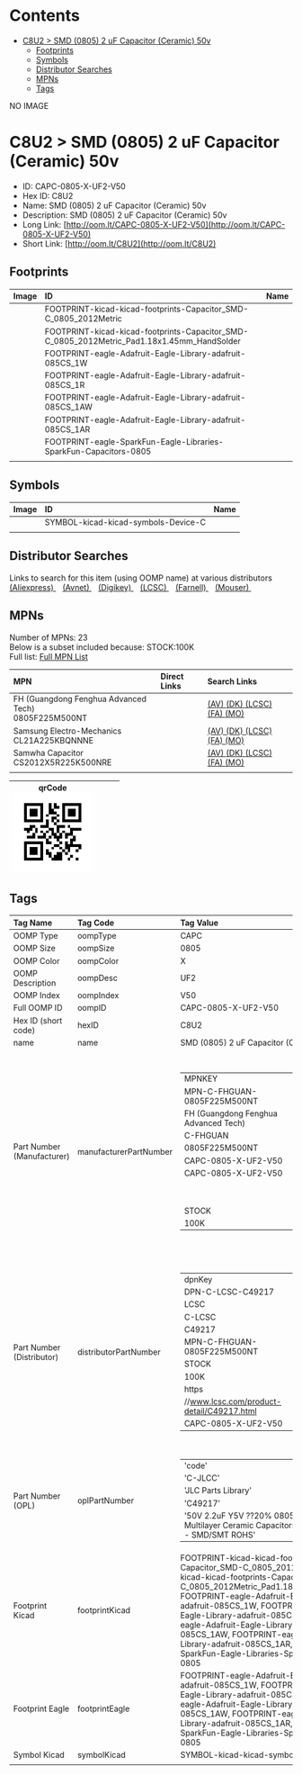 



Contents
========

* [C8U2 > SMD (0805) 2 uF Capacitor (Ceramic) 50v](#c8u2--smd-0805-2-uf-capacitor-ceramic-50v)
	* [Footprints](#footprints)
	* [Symbols](#symbols)
	* [Distributor Searches](#distributor-searches)
	* [MPNs](#mpns)
	* [Tags](#tags)
  
NO IMAGE  
# C8U2 > SMD (0805) 2 uF Capacitor (Ceramic) 50v

- ID: CAPC-0805-X-UF2-V50
- Hex ID: C8U2
- Name: SMD (0805) 2 uF Capacitor (Ceramic) 50v
- Description: SMD (0805) 2 uF Capacitor (Ceramic) 50v
- Long Link: [http://oom.lt/CAPC-0805-X-UF2-V50](http://oom.lt/CAPC-0805-X-UF2-V50)
- Short Link: [http://oom.lt/C8U2](http://oom.lt/C8U2)

## Footprints
  

|Image|ID|Name|
| :--- | :--- | :--- |
||FOOTPRINT-kicad-kicad-footprints-Capacitor_SMD-C_0805_2012Metric||
||FOOTPRINT-kicad-kicad-footprints-Capacitor_SMD-C_0805_2012Metric_Pad1.18x1.45mm_HandSolder||
||FOOTPRINT-eagle-Adafruit-Eagle-Library-adafruit-085CS_1W||
||FOOTPRINT-eagle-Adafruit-Eagle-Library-adafruit-085CS_1R||
||FOOTPRINT-eagle-Adafruit-Eagle-Library-adafruit-085CS_1AW||
||FOOTPRINT-eagle-Adafruit-Eagle-Library-adafruit-085CS_1AR||
||FOOTPRINT-eagle-SparkFun-Eagle-Libraries-SparkFun-Capacitors-0805||
||||

## Symbols
  

|Image|ID|Name|
| :--- | :--- | :--- |
|![]()|SYMBOL-kicad-kicad-symbols-Device-C||
||||

## Distributor Searches
  
Links to search for this item (using OOMP name) at various distributors  
[(Aliexpress) ](https://www.aliexpress.com/wholesale?SearchText=1117SMD+0805+2+uF+Capacitor+Ceramic+50v)&nbsp;&nbsp;&nbsp;[(Avnet) ](https://www.avnet.com/shop/us/search/SMD+0805+2+uF+Capacitor+Ceramic+50v)&nbsp;&nbsp;&nbsp;[(Digikey) ](https://www.digikey.co.uk/en/products/result?s=SMD+0805+2+uF+Capacitor+Ceramic+50v)&nbsp;&nbsp;&nbsp;[(LCSC) ](https://www.lcsc.com/search?q=SMD+0805+2+uF+Capacitor+Ceramic+50v)&nbsp;&nbsp;&nbsp;[(Farnell) ](https://uk.farnell.com/search?st=SMD+0805+2+uF+Capacitor+Ceramic+50v)&nbsp;&nbsp;&nbsp;[(Mouser) ](https://www.mouser.com/c/?q=SMD+0805+2+uF+Capacitor+Ceramic+50v)&nbsp;&nbsp;&nbsp;
## MPNs
  
Number of MPNs: 23<br>Below is a subset included because: STOCK:100K <br>Full list: [Full MPN List](MPNLIST.md)  

|MPN|Direct Links|Search Links|
| :--- | :--- | :--- |
|FH (Guangdong Fenghua Advanced Tech)<br>0805F225M500NT||[(AV) ](https://www.avnet.com/shop/us/search/0805F225M500NT)[(DK) ](https://www.digikey.co.uk/products/en?keywords=0805F225M500NT)[(LCSC) ](https://www.lcsc.com/search?q=0805F225M500NT)[(FA) ](https://uk.farnell.com/search?st=0805F225M500NT)[(MO) ](https://www.mouser.com/c/?q=0805F225M500NT)|
|Samsung Electro-Mechanics<br>CL21A225KBQNNNE||[(AV) ](https://www.avnet.com/shop/us/search/CL21A225KBQNNNE)[(DK) ](https://www.digikey.co.uk/products/en?keywords=CL21A225KBQNNNE)[(LCSC) ](https://www.lcsc.com/search?q=CL21A225KBQNNNE)[(FA) ](https://uk.farnell.com/search?st=CL21A225KBQNNNE)[(MO) ](https://www.mouser.com/c/?q=CL21A225KBQNNNE)|
|Samwha Capacitor<br>CS2012X5R225K500NRE||[(AV) ](https://www.avnet.com/shop/us/search/CS2012X5R225K500NRE)[(DK) ](https://www.digikey.co.uk/products/en?keywords=CS2012X5R225K500NRE)[(LCSC) ](https://www.lcsc.com/search?q=CS2012X5R225K500NRE)[(FA) ](https://uk.farnell.com/search?st=CS2012X5R225K500NRE)[(MO) ](https://www.mouser.com/c/?q=CS2012X5R225K500NRE)|
||||
  

|qrCode<br>[![](https://raw.githubusercontent.com/oomlout/oomlout_OOMP_parts_V2/main/CAPC/0805/X/UF2/V50/qrCode_140.png)](https://github.com/oomlout/oomlout_OOMP_parts_V2/tree/main/CAPC/0805/X/UF2/V50/qrCode.png)||||
| :---: | :---: | :---: | :---: |

## Tags
  

|Tag Name|Tag Code|Tag Value|
| :--- | :--- | :--- |
|OOMP Type|oompType|CAPC|
|OOMP Size|oompSize|0805|
|OOMP Color|oompColor|X|
|OOMP Description|oompDesc|UF2|
|OOMP Index|oompIndex|V50|
|Full OOMP ID|oompID|CAPC-0805-X-UF2-V50|
|Hex ID (short code)|hexID|C8U2|
|name|name|SMD (0805) 2 uF Capacitor (Ceramic) 50v|
|Part Number (Manufacturer)|manufacturerPartNumber|<table><tr><td>MPNKEY</td></tr><tr><td> MPN-C-FHGUAN-0805F225M500NT</td><td> MANUFACTURER</td></tr><tr><td> FH (Guangdong Fenghua Advanced Tech)</td><td> MANUCODE</td></tr><tr><td> C-FHGUAN</td><td> MPN</td></tr><tr><td> 0805F225M500NT</td><td> OOMPIDPARTIAL</td></tr><tr><td> CAPC-0805-X-UF2-V50</td><td> OOMPID</td></tr><tr><td> CAPC-0805-X-UF2-V50</td><td> LINK</td></tr><tr><td> </td><td> DESCRIPTION</td></tr><tr><td> </td><td> TAGS</td></tr><tr><td> STOCK</td></tr><tr><td>100K</td></tr></table></td><td> <table><tr><td>MPNKEY</td></tr><tr><td> MPN-C-MURATA-GRM21BR61H225KA73L</td><td> MANUFACTURER</td></tr><tr><td> Murata Electronics</td><td> MANUCODE</td></tr><tr><td> C-MURATA</td><td> MPN</td></tr><tr><td> GRM21BR61H225KA73L</td><td> OOMPIDPARTIAL</td></tr><tr><td> CAPC-0805-X-UF2-V50</td><td> OOMPID</td></tr><tr><td> CAPC-0805-X-UF2-V50</td><td> LINK</td></tr><tr><td> </td><td> DESCRIPTION</td></tr><tr><td> </td><td> TAGS</td></tr><tr><td> </td></tr></table></td><td> <table><tr><td>MPNKEY</td></tr><tr><td> MPN-C-FHGUAN-0805X225K500NT</td><td> MANUFACTURER</td></tr><tr><td> FH (Guangdong Fenghua Advanced Tech)</td><td> MANUCODE</td></tr><tr><td> C-FHGUAN</td><td> MPN</td></tr><tr><td> 0805X225K500NT</td><td> OOMPIDPARTIAL</td></tr><tr><td> CAPC-0805-X-UF2-V50</td><td> OOMPID</td></tr><tr><td> CAPC-0805-X-UF2-V50</td><td> LINK</td></tr><tr><td> </td><td> DESCRIPTION</td></tr><tr><td> </td><td> TAGS</td></tr><tr><td> STOCK</td></tr><tr><td>1K</td></tr></table></td><td> <table><tr><td>MPNKEY</td></tr><tr><td> MPN-C-YAGEO-CC0805KKX7R9BB225</td><td> MANUFACTURER</td></tr><tr><td> YAGEO</td><td> MANUCODE</td></tr><tr><td> C-YAGEO</td><td> MPN</td></tr><tr><td> CC0805KKX7R9BB225</td><td> OOMPIDPARTIAL</td></tr><tr><td> CAPC-0805-X-UF2-V50</td><td> OOMPID</td></tr><tr><td> CAPC-0805-X-UF2-V50</td><td> LINK</td></tr><tr><td> </td><td> DESCRIPTION</td></tr><tr><td> </td><td> TAGS</td></tr><tr><td> STOCK</td></tr><tr><td>10K</td></tr></table></td><td> <table><tr><td>MPNKEY</td></tr><tr><td> MPN-C-MURATA-GRT21BR61H225KE13L</td><td> MANUFACTURER</td></tr><tr><td> Murata Electronics</td><td> MANUCODE</td></tr><tr><td> C-MURATA</td><td> MPN</td></tr><tr><td> GRT21BR61H225KE13L</td><td> OOMPIDPARTIAL</td></tr><tr><td> CAPC-0805-X-UF2-V50</td><td> OOMPID</td></tr><tr><td> CAPC-0805-X-UF2-V50</td><td> LINK</td></tr><tr><td> </td><td> DESCRIPTION</td></tr><tr><td> </td><td> TAGS</td></tr><tr><td> </td></tr></table></td><td> <table><tr><td>MPNKEY</td></tr><tr><td> MPN-C-SAMSUN-CL21A225KB9LNNC</td><td> MANUFACTURER</td></tr><tr><td> Samsung Electro-Mechanics</td><td> MANUCODE</td></tr><tr><td> C-SAMSUN</td><td> MPN</td></tr><tr><td> CL21A225KB9LNNC</td><td> OOMPIDPARTIAL</td></tr><tr><td> CAPC-0805-X-UF2-V50</td><td> OOMPID</td></tr><tr><td> CAPC-0805-X-UF2-V50</td><td> LINK</td></tr><tr><td> </td><td> DESCRIPTION</td></tr><tr><td> </td><td> TAGS</td></tr><tr><td> STOCK</td></tr><tr><td>1K</td></tr></table></td><td> <table><tr><td>MPNKEY</td></tr><tr><td> MPN-C-MURATA-GRM219R61H225KE15D</td><td> MANUFACTURER</td></tr><tr><td> Murata Electronics</td><td> MANUCODE</td></tr><tr><td> C-MURATA</td><td> MPN</td></tr><tr><td> GRM219R61H225KE15D</td><td> OOMPIDPARTIAL</td></tr><tr><td> CAPC-0805-X-UF2-V50</td><td> OOMPID</td></tr><tr><td> CAPC-0805-X-UF2-V50</td><td> LINK</td></tr><tr><td> </td><td> DESCRIPTION</td></tr><tr><td> </td><td> TAGS</td></tr><tr><td> STOCK</td></tr><tr><td>1K</td></tr></table></td><td> <table><tr><td>MPNKEY</td></tr><tr><td> MPN-C-SAMSUN-CL21A225KBFNNNE</td><td> MANUFACTURER</td></tr><tr><td> Samsung Electro-Mechanics</td><td> MANUCODE</td></tr><tr><td> C-SAMSUN</td><td> MPN</td></tr><tr><td> CL21A225KBFNNNE</td><td> OOMPIDPARTIAL</td></tr><tr><td> CAPC-0805-X-UF2-V50</td><td> OOMPID</td></tr><tr><td> CAPC-0805-X-UF2-V50</td><td> LINK</td></tr><tr><td> </td><td> DESCRIPTION</td></tr><tr><td> </td><td> TAGS</td></tr><tr><td> STOCK</td></tr><tr><td>1K</td></tr></table></td><td> <table><tr><td>MPNKEY</td></tr><tr><td> MPN-C-YAGEO-CC0805KKX5R9BB225</td><td> MANUFACTURER</td></tr><tr><td> YAGEO</td><td> MANUCODE</td></tr><tr><td> C-YAGEO</td><td> MPN</td></tr><tr><td> CC0805KKX5R9BB225</td><td> OOMPIDPARTIAL</td></tr><tr><td> CAPC-0805-X-UF2-V50</td><td> OOMPID</td></tr><tr><td> CAPC-0805-X-UF2-V50</td><td> LINK</td></tr><tr><td> </td><td> DESCRIPTION</td></tr><tr><td> </td><td> TAGS</td></tr><tr><td> STOCK</td></tr><tr><td>1K</td></tr></table></td><td> <table><tr><td>MPNKEY</td></tr><tr><td> MPN-C-TAIYOY-UMK212ABJ225KG-T</td><td> MANUFACTURER</td></tr><tr><td> Taiyo Yuden</td><td> MANUCODE</td></tr><tr><td> C-TAIYOY</td><td> MPN</td></tr><tr><td> UMK212ABJ225KG-T</td><td> OOMPIDPARTIAL</td></tr><tr><td> CAPC-0805-X-UF2-V50</td><td> OOMPID</td></tr><tr><td> CAPC-0805-X-UF2-V50</td><td> LINK</td></tr><tr><td> </td><td> DESCRIPTION</td></tr><tr><td> </td><td> TAGS</td></tr><tr><td> STOCK</td></tr><tr><td>1K</td></tr></table></td><td> <table><tr><td>MPNKEY</td></tr><tr><td> MPN-C-TDK-CGA4J3X7R1H225KT000N</td><td> MANUFACTURER</td></tr><tr><td> TDK</td><td> MANUCODE</td></tr><tr><td> C-TDK</td><td> MPN</td></tr><tr><td> CGA4J3X7R1H225KT000N</td><td> OOMPIDPARTIAL</td></tr><tr><td> CAPC-0805-X-UF2-V50</td><td> OOMPID</td></tr><tr><td> CAPC-0805-X-UF2-V50</td><td> LINK</td></tr><tr><td> </td><td> DESCRIPTION</td></tr><tr><td> </td><td> TAGS</td></tr><tr><td> STOCK</td></tr><tr><td>10K</td></tr></table></td><td> <table><tr><td>MPNKEY</td></tr><tr><td> MPN-C-TDK-C2012X5R1H225KT000N</td><td> MANUFACTURER</td></tr><tr><td> TDK</td><td> MANUCODE</td></tr><tr><td> C-TDK</td><td> MPN</td></tr><tr><td> C2012X5R1H225KT000N</td><td> OOMPIDPARTIAL</td></tr><tr><td> CAPC-0805-X-UF2-V50</td><td> OOMPID</td></tr><tr><td> CAPC-0805-X-UF2-V50</td><td> LINK</td></tr><tr><td> </td><td> DESCRIPTION</td></tr><tr><td> </td><td> TAGS</td></tr><tr><td> </td></tr></table></td><td> <table><tr><td>MPNKEY</td></tr><tr><td> MPN-C-TDK-C2012X7R1H225KT000E</td><td> MANUFACTURER</td></tr><tr><td> TDK</td><td> MANUCODE</td></tr><tr><td> C-TDK</td><td> MPN</td></tr><tr><td> C2012X7R1H225KT000E</td><td> OOMPIDPARTIAL</td></tr><tr><td> CAPC-0805-X-UF2-V50</td><td> OOMPID</td></tr><tr><td> CAPC-0805-X-UF2-V50</td><td> LINK</td></tr><tr><td> </td><td> DESCRIPTION</td></tr><tr><td> </td><td> TAGS</td></tr><tr><td> </td></tr></table></td><td> <table><tr><td>MPNKEY</td></tr><tr><td> MPN-C-TAIYOY-UMK212BB7225KG-T</td><td> MANUFACTURER</td></tr><tr><td> Taiyo Yuden</td><td> MANUCODE</td></tr><tr><td> C-TAIYOY</td><td> MPN</td></tr><tr><td> UMK212BB7225KG-T</td><td> OOMPIDPARTIAL</td></tr><tr><td> CAPC-0805-X-UF2-V50</td><td> OOMPID</td></tr><tr><td> CAPC-0805-X-UF2-V50</td><td> LINK</td></tr><tr><td> </td><td> DESCRIPTION</td></tr><tr><td> </td><td> TAGS</td></tr><tr><td> STOCK</td></tr><tr><td>1K</td></tr></table></td><td> <table><tr><td>MPNKEY</td></tr><tr><td> MPN-C-SAMSUN-CL21A225KBQNNNE</td><td> MANUFACTURER</td></tr><tr><td> Samsung Electro-Mechanics</td><td> MANUCODE</td></tr><tr><td> C-SAMSUN</td><td> MPN</td></tr><tr><td> CL21A225KBQNNNE</td><td> OOMPIDPARTIAL</td></tr><tr><td> CAPC-0805-X-UF2-V50</td><td> OOMPID</td></tr><tr><td> CAPC-0805-X-UF2-V50</td><td> LINK</td></tr><tr><td> </td><td> DESCRIPTION</td></tr><tr><td> </td><td> TAGS</td></tr><tr><td> STOCK</td></tr><tr><td>100K</td></tr></table></td><td> <table><tr><td>MPNKEY</td></tr><tr><td> MPN-C-MURATA-GRM219B31H225KE15D</td><td> MANUFACTURER</td></tr><tr><td> Murata Electronics</td><td> MANUCODE</td></tr><tr><td> C-MURATA</td><td> MPN</td></tr><tr><td> GRM219B31H225KE15D</td><td> OOMPIDPARTIAL</td></tr><tr><td> CAPC-0805-X-UF2-V50</td><td> OOMPID</td></tr><tr><td> CAPC-0805-X-UF2-V50</td><td> LINK</td></tr><tr><td> </td><td> DESCRIPTION</td></tr><tr><td> </td><td> TAGS</td></tr><tr><td> </td></tr></table></td><td> <table><tr><td>MPNKEY</td></tr><tr><td> MPN-C-SANYEA-C0805X5R225K500NT</td><td> MANUFACTURER</td></tr><tr><td> SANYEAR</td><td> MANUCODE</td></tr><tr><td> C-SANYEA</td><td> MPN</td></tr><tr><td> C0805X5R225K500NT</td><td> OOMPIDPARTIAL</td></tr><tr><td> CAPC-0805-X-UF2-V50</td><td> OOMPID</td></tr><tr><td> CAPC-0805-X-UF2-V50</td><td> LINK</td></tr><tr><td> </td><td> DESCRIPTION</td></tr><tr><td> </td><td> TAGS</td></tr><tr><td> </td></tr></table></td><td> <table><tr><td>MPNKEY</td></tr><tr><td> MPN-C-TDK-C2012X7R1H225KT000S</td><td> MANUFACTURER</td></tr><tr><td> TDK</td><td> MANUCODE</td></tr><tr><td> C-TDK</td><td> MPN</td></tr><tr><td> C2012X7R1H225KT000S</td><td> OOMPIDPARTIAL</td></tr><tr><td> CAPC-0805-X-UF2-V50</td><td> OOMPID</td></tr><tr><td> CAPC-0805-X-UF2-V50</td><td> LINK</td></tr><tr><td> </td><td> DESCRIPTION</td></tr><tr><td> </td><td> TAGS</td></tr><tr><td> </td></tr></table></td><td> <table><tr><td>MPNKEY</td></tr><tr><td> MPN-C-SAMWHA-CS2012X5R225K500NRE</td><td> MANUFACTURER</td></tr><tr><td> Samwha Capacitor</td><td> MANUCODE</td></tr><tr><td> C-SAMWHA</td><td> MPN</td></tr><tr><td> CS2012X5R225K500NRE</td><td> OOMPIDPARTIAL</td></tr><tr><td> CAPC-0805-X-UF2-V50</td><td> OOMPID</td></tr><tr><td> CAPC-0805-X-UF2-V50</td><td> LINK</td></tr><tr><td> </td><td> DESCRIPTION</td></tr><tr><td> </td><td> TAGS</td></tr><tr><td> STOCK</td></tr><tr><td>100K</td></tr></table></td><td> <table><tr><td>MPNKEY</td></tr><tr><td> MPN-C-SAMSUN-CL21A225MBFNNNE</td><td> MANUFACTURER</td></tr><tr><td> Samsung Electro-Mechanics</td><td> MANUCODE</td></tr><tr><td> C-SAMSUN</td><td> MPN</td></tr><tr><td> CL21A225MBFNNNE</td><td> OOMPIDPARTIAL</td></tr><tr><td> CAPC-0805-X-UF2-V50</td><td> OOMPID</td></tr><tr><td> CAPC-0805-X-UF2-V50</td><td> LINK</td></tr><tr><td> </td><td> DESCRIPTION</td></tr><tr><td> </td><td> TAGS</td></tr><tr><td> </td></tr></table></td><td> <table><tr><td>MPNKEY</td></tr><tr><td> MPN-C-TDK-C2012X5R1H225KT0J0N</td><td> MANUFACTURER</td></tr><tr><td> TDK</td><td> MANUCODE</td></tr><tr><td> C-TDK</td><td> MPN</td></tr><tr><td> C2012X5R1H225KT0J0N</td><td> OOMPIDPARTIAL</td></tr><tr><td> CAPC-0805-X-UF2-V50</td><td> OOMPID</td></tr><tr><td> CAPC-0805-X-UF2-V50</td><td> LINK</td></tr><tr><td> </td><td> DESCRIPTION</td></tr><tr><td> </td><td> TAGS</td></tr><tr><td> STOCK</td></tr><tr><td>1K</td></tr></table></td><td> <table><tr><td>MPNKEY</td></tr><tr><td> MPN-C-FHGUAN-0805B225K500NT</td><td> MANUFACTURER</td></tr><tr><td> FH (Guangdong Fenghua Advanced Tech)</td><td> MANUCODE</td></tr><tr><td> C-FHGUAN</td><td> MPN</td></tr><tr><td> 0805B225K500NT</td><td> OOMPIDPARTIAL</td></tr><tr><td> CAPC-0805-X-UF2-V50</td><td> OOMPID</td></tr><tr><td> CAPC-0805-X-UF2-V50</td><td> LINK</td></tr><tr><td> </td><td> DESCRIPTION</td></tr><tr><td> </td><td> TAGS</td></tr><tr><td> </td></tr></table></td><td> <table><tr><td>MPNKEY</td></tr><tr><td> MPN-C-SAMSUN-CL21B225KBYNNNE</td><td> MANUFACTURER</td></tr><tr><td> Samsung Electro-Mechanics</td><td> MANUCODE</td></tr><tr><td> C-SAMSUN</td><td> MPN</td></tr><tr><td> CL21B225KBYNNNE</td><td> OOMPIDPARTIAL</td></tr><tr><td> CAPC-0805-X-UF2-V50</td><td> OOMPID</td></tr><tr><td> CAPC-0805-X-UF2-V50</td><td> LINK</td></tr><tr><td> </td><td> DESCRIPTION</td></tr><tr><td> </td><td> TAGS</td></tr><tr><td> STOCK</td></tr><tr><td>1K</td></tr></table>|
|Part Number (Distributor)|distributorPartNumber|<table><tr><td>dpnKey</td></tr><tr><td> DPN-C-LCSC-C49217</td><td> DISTRIBUTOR</td></tr><tr><td> LCSC</td><td> DISTRCODE</td></tr><tr><td> C-LCSC</td><td> DPN</td></tr><tr><td> C49217</td><td> MPN</td></tr><tr><td> MPN-C-FHGUAN-0805F225M500NT</td><td> TAGS</td></tr><tr><td> STOCK</td></tr><tr><td>100K</td><td> LINK</td></tr><tr><td> https</td></tr><tr><td>//www.lcsc.com/product-detail/C49217.html</td><td> OOMPID</td></tr><tr><td> CAPC-0805-X-UF2-V50</td></tr></table></td><td> <table><tr><td>dpnKey</td></tr><tr><td> DPN-C-LCSC-C77078</td><td> DISTRIBUTOR</td></tr><tr><td> LCSC</td><td> DISTRCODE</td></tr><tr><td> C-LCSC</td><td> DPN</td></tr><tr><td> C77078</td><td> MPN</td></tr><tr><td> MPN-C-MURATA-GRM21BR61H225KA73L</td><td> TAGS</td></tr><tr><td> </td><td> LINK</td></tr><tr><td> https</td></tr><tr><td>//www.lcsc.com/product-detail/C77078.html</td><td> OOMPID</td></tr><tr><td> CAPC-0805-X-UF2-V50</td></tr></table></td><td> <table><tr><td>dpnKey</td></tr><tr><td> DPN-C-LCSC-C108719</td><td> DISTRIBUTOR</td></tr><tr><td> LCSC</td><td> DISTRCODE</td></tr><tr><td> C-LCSC</td><td> DPN</td></tr><tr><td> C108719</td><td> MPN</td></tr><tr><td> MPN-C-FHGUAN-0805X225K500NT</td><td> TAGS</td></tr><tr><td> STOCK</td></tr><tr><td>1K</td><td> LINK</td></tr><tr><td> https</td></tr><tr><td>//www.lcsc.com/product-detail/C108719.html</td><td> OOMPID</td></tr><tr><td> CAPC-0805-X-UF2-V50</td></tr></table></td><td> <table><tr><td>dpnKey</td></tr><tr><td> DPN-C-LCSC-C125847</td><td> DISTRIBUTOR</td></tr><tr><td> LCSC</td><td> DISTRCODE</td></tr><tr><td> C-LCSC</td><td> DPN</td></tr><tr><td> C125847</td><td> MPN</td></tr><tr><td> MPN-C-YAGEO-CC0805KKX7R9BB225</td><td> TAGS</td></tr><tr><td> STOCK</td></tr><tr><td>10K</td><td> LINK</td></tr><tr><td> https</td></tr><tr><td>//www.lcsc.com/product-detail/C125847.html</td><td> OOMPID</td></tr><tr><td> CAPC-0805-X-UF2-V50</td></tr></table></td><td> <table><tr><td>dpnKey</td></tr><tr><td> DPN-C-LCSC-C126634</td><td> DISTRIBUTOR</td></tr><tr><td> LCSC</td><td> DISTRCODE</td></tr><tr><td> C-LCSC</td><td> DPN</td></tr><tr><td> C126634</td><td> MPN</td></tr><tr><td> MPN-C-MURATA-GRT21BR61H225KE13L</td><td> TAGS</td></tr><tr><td> </td><td> LINK</td></tr><tr><td> https</td></tr><tr><td>//www.lcsc.com/product-detail/C126634.html</td><td> OOMPID</td></tr><tr><td> CAPC-0805-X-UF2-V50</td></tr></table></td><td> <table><tr><td>dpnKey</td></tr><tr><td> DPN-C-LCSC-C159782</td><td> DISTRIBUTOR</td></tr><tr><td> LCSC</td><td> DISTRCODE</td></tr><tr><td> C-LCSC</td><td> DPN</td></tr><tr><td> C159782</td><td> MPN</td></tr><tr><td> MPN-C-SAMSUN-CL21A225KB9LNNC</td><td> TAGS</td></tr><tr><td> STOCK</td></tr><tr><td>1K</td><td> LINK</td></tr><tr><td> https</td></tr><tr><td>//www.lcsc.com/product-detail/C159782.html</td><td> OOMPID</td></tr><tr><td> CAPC-0805-X-UF2-V50</td></tr></table></td><td> <table><tr><td>dpnKey</td></tr><tr><td> DPN-C-LCSC-C162299</td><td> DISTRIBUTOR</td></tr><tr><td> LCSC</td><td> DISTRCODE</td></tr><tr><td> C-LCSC</td><td> DPN</td></tr><tr><td> C162299</td><td> MPN</td></tr><tr><td> MPN-C-MURATA-GRM219R61H225KE15D</td><td> TAGS</td></tr><tr><td> STOCK</td></tr><tr><td>1K</td><td> LINK</td></tr><tr><td> https</td></tr><tr><td>//www.lcsc.com/product-detail/C162299.html</td><td> OOMPID</td></tr><tr><td> CAPC-0805-X-UF2-V50</td></tr></table></td><td> <table><tr><td>dpnKey</td></tr><tr><td> DPN-C-LCSC-C307528</td><td> DISTRIBUTOR</td></tr><tr><td> LCSC</td><td> DISTRCODE</td></tr><tr><td> C-LCSC</td><td> DPN</td></tr><tr><td> C307528</td><td> MPN</td></tr><tr><td> MPN-C-SAMSUN-CL21A225KBFNNNE</td><td> TAGS</td></tr><tr><td> STOCK</td></tr><tr><td>1K</td><td> LINK</td></tr><tr><td> https</td></tr><tr><td>//www.lcsc.com/product-detail/C307528.html</td><td> OOMPID</td></tr><tr><td> CAPC-0805-X-UF2-V50</td></tr></table></td><td> <table><tr><td>dpnKey</td></tr><tr><td> DPN-C-LCSC-C326581</td><td> DISTRIBUTOR</td></tr><tr><td> LCSC</td><td> DISTRCODE</td></tr><tr><td> C-LCSC</td><td> DPN</td></tr><tr><td> C326581</td><td> MPN</td></tr><tr><td> MPN-C-YAGEO-CC0805KKX5R9BB225</td><td> TAGS</td></tr><tr><td> STOCK</td></tr><tr><td>1K</td><td> LINK</td></tr><tr><td> https</td></tr><tr><td>//www.lcsc.com/product-detail/C326581.html</td><td> OOMPID</td></tr><tr><td> CAPC-0805-X-UF2-V50</td></tr></table></td><td> <table><tr><td>dpnKey</td></tr><tr><td> DPN-C-LCSC-C337444</td><td> DISTRIBUTOR</td></tr><tr><td> LCSC</td><td> DISTRCODE</td></tr><tr><td> C-LCSC</td><td> DPN</td></tr><tr><td> C337444</td><td> MPN</td></tr><tr><td> MPN-C-TAIYOY-UMK212ABJ225KG-T</td><td> TAGS</td></tr><tr><td> STOCK</td></tr><tr><td>1K</td><td> LINK</td></tr><tr><td> https</td></tr><tr><td>//www.lcsc.com/product-detail/C337444.html</td><td> OOMPID</td></tr><tr><td> CAPC-0805-X-UF2-V50</td></tr></table></td><td> <table><tr><td>dpnKey</td></tr><tr><td> DPN-C-LCSC-C342737</td><td> DISTRIBUTOR</td></tr><tr><td> LCSC</td><td> DISTRCODE</td></tr><tr><td> C-LCSC</td><td> DPN</td></tr><tr><td> C342737</td><td> MPN</td></tr><tr><td> MPN-C-TDK-CGA4J3X7R1H225KT000N</td><td> TAGS</td></tr><tr><td> STOCK</td></tr><tr><td>10K</td><td> LINK</td></tr><tr><td> https</td></tr><tr><td>//www.lcsc.com/product-detail/C342737.html</td><td> OOMPID</td></tr><tr><td> CAPC-0805-X-UF2-V50</td></tr></table></td><td> <table><tr><td>dpnKey</td></tr><tr><td> DPN-C-LCSC-C342802</td><td> DISTRIBUTOR</td></tr><tr><td> LCSC</td><td> DISTRCODE</td></tr><tr><td> C-LCSC</td><td> DPN</td></tr><tr><td> C342802</td><td> MPN</td></tr><tr><td> MPN-C-TDK-C2012X5R1H225KT000N</td><td> TAGS</td></tr><tr><td> </td><td> LINK</td></tr><tr><td> https</td></tr><tr><td>//www.lcsc.com/product-detail/C342802.html</td><td> OOMPID</td></tr><tr><td> CAPC-0805-X-UF2-V50</td></tr></table></td><td> <table><tr><td>dpnKey</td></tr><tr><td> DPN-C-LCSC-C342803</td><td> DISTRIBUTOR</td></tr><tr><td> LCSC</td><td> DISTRCODE</td></tr><tr><td> C-LCSC</td><td> DPN</td></tr><tr><td> C342803</td><td> MPN</td></tr><tr><td> MPN-C-TDK-C2012X7R1H225KT000E</td><td> TAGS</td></tr><tr><td> </td><td> LINK</td></tr><tr><td> https</td></tr><tr><td>//www.lcsc.com/product-detail/C342803.html</td><td> OOMPID</td></tr><tr><td> CAPC-0805-X-UF2-V50</td></tr></table></td><td> <table><tr><td>dpnKey</td></tr><tr><td> DPN-C-LCSC-C348735</td><td> DISTRIBUTOR</td></tr><tr><td> LCSC</td><td> DISTRCODE</td></tr><tr><td> C-LCSC</td><td> DPN</td></tr><tr><td> C348735</td><td> MPN</td></tr><tr><td> MPN-C-TAIYOY-UMK212BB7225KG-T</td><td> TAGS</td></tr><tr><td> STOCK</td></tr><tr><td>1K</td><td> LINK</td></tr><tr><td> https</td></tr><tr><td>//www.lcsc.com/product-detail/C348735.html</td><td> OOMPID</td></tr><tr><td> CAPC-0805-X-UF2-V50</td></tr></table></td><td> <table><tr><td>dpnKey</td></tr><tr><td> DPN-C-LCSC-C377773</td><td> DISTRIBUTOR</td></tr><tr><td> LCSC</td><td> DISTRCODE</td></tr><tr><td> C-LCSC</td><td> DPN</td></tr><tr><td> C377773</td><td> MPN</td></tr><tr><td> MPN-C-SAMSUN-CL21A225KBQNNNE</td><td> TAGS</td></tr><tr><td> STOCK</td></tr><tr><td>100K</td><td> LINK</td></tr><tr><td> https</td></tr><tr><td>//www.lcsc.com/product-detail/C377773.html</td><td> OOMPID</td></tr><tr><td> CAPC-0805-X-UF2-V50</td></tr></table></td><td> <table><tr><td>dpnKey</td></tr><tr><td> DPN-C-LCSC-C415371</td><td> DISTRIBUTOR</td></tr><tr><td> LCSC</td><td> DISTRCODE</td></tr><tr><td> C-LCSC</td><td> DPN</td></tr><tr><td> C415371</td><td> MPN</td></tr><tr><td> MPN-C-MURATA-GRM219B31H225KE15D</td><td> TAGS</td></tr><tr><td> </td><td> LINK</td></tr><tr><td> https</td></tr><tr><td>//www.lcsc.com/product-detail/C415371.html</td><td> OOMPID</td></tr><tr><td> CAPC-0805-X-UF2-V50</td></tr></table></td><td> <table><tr><td>dpnKey</td></tr><tr><td> DPN-C-LCSC-C466791</td><td> DISTRIBUTOR</td></tr><tr><td> LCSC</td><td> DISTRCODE</td></tr><tr><td> C-LCSC</td><td> DPN</td></tr><tr><td> C466791</td><td> MPN</td></tr><tr><td> MPN-C-SANYEA-C0805X5R225K500NT</td><td> TAGS</td></tr><tr><td> </td><td> LINK</td></tr><tr><td> https</td></tr><tr><td>//www.lcsc.com/product-detail/C466791.html</td><td> OOMPID</td></tr><tr><td> CAPC-0805-X-UF2-V50</td></tr></table></td><td> <table><tr><td>dpnKey</td></tr><tr><td> DPN-C-LCSC-C508857</td><td> DISTRIBUTOR</td></tr><tr><td> LCSC</td><td> DISTRCODE</td></tr><tr><td> C-LCSC</td><td> DPN</td></tr><tr><td> C508857</td><td> MPN</td></tr><tr><td> MPN-C-TDK-C2012X7R1H225KT000S</td><td> TAGS</td></tr><tr><td> </td><td> LINK</td></tr><tr><td> https</td></tr><tr><td>//www.lcsc.com/product-detail/C508857.html</td><td> OOMPID</td></tr><tr><td> CAPC-0805-X-UF2-V50</td></tr></table></td><td> <table><tr><td>dpnKey</td></tr><tr><td> DPN-C-LCSC-C513763</td><td> DISTRIBUTOR</td></tr><tr><td> LCSC</td><td> DISTRCODE</td></tr><tr><td> C-LCSC</td><td> DPN</td></tr><tr><td> C513763</td><td> MPN</td></tr><tr><td> MPN-C-SAMWHA-CS2012X5R225K500NRE</td><td> TAGS</td></tr><tr><td> STOCK</td></tr><tr><td>100K</td><td> LINK</td></tr><tr><td> https</td></tr><tr><td>//www.lcsc.com/product-detail/C513763.html</td><td> OOMPID</td></tr><tr><td> CAPC-0805-X-UF2-V50</td></tr></table></td><td> <table><tr><td>dpnKey</td></tr><tr><td> DPN-C-LCSC-C730456</td><td> DISTRIBUTOR</td></tr><tr><td> LCSC</td><td> DISTRCODE</td></tr><tr><td> C-LCSC</td><td> DPN</td></tr><tr><td> C730456</td><td> MPN</td></tr><tr><td> MPN-C-SAMSUN-CL21A225MBFNNNE</td><td> TAGS</td></tr><tr><td> </td><td> LINK</td></tr><tr><td> https</td></tr><tr><td>//www.lcsc.com/product-detail/C730456.html</td><td> OOMPID</td></tr><tr><td> CAPC-0805-X-UF2-V50</td></tr></table></td><td> <table><tr><td>dpnKey</td></tr><tr><td> DPN-C-LCSC-C880703</td><td> DISTRIBUTOR</td></tr><tr><td> LCSC</td><td> DISTRCODE</td></tr><tr><td> C-LCSC</td><td> DPN</td></tr><tr><td> C880703</td><td> MPN</td></tr><tr><td> MPN-C-TDK-C2012X5R1H225KT0J0N</td><td> TAGS</td></tr><tr><td> STOCK</td></tr><tr><td>1K</td><td> LINK</td></tr><tr><td> https</td></tr><tr><td>//www.lcsc.com/product-detail/C880703.html</td><td> OOMPID</td></tr><tr><td> CAPC-0805-X-UF2-V50</td></tr></table></td><td> <table><tr><td>dpnKey</td></tr><tr><td> DPN-C-LCSC-C1322370</td><td> DISTRIBUTOR</td></tr><tr><td> LCSC</td><td> DISTRCODE</td></tr><tr><td> C-LCSC</td><td> DPN</td></tr><tr><td> C1322370</td><td> MPN</td></tr><tr><td> MPN-C-FHGUAN-0805B225K500NT</td><td> TAGS</td></tr><tr><td> </td><td> LINK</td></tr><tr><td> https</td></tr><tr><td>//www.lcsc.com/product-detail/C1322370.html</td><td> OOMPID</td></tr><tr><td> CAPC-0805-X-UF2-V50</td></tr></table></td><td> <table><tr><td>dpnKey</td></tr><tr><td> DPN-C-LCSC-C2762602</td><td> DISTRIBUTOR</td></tr><tr><td> LCSC</td><td> DISTRCODE</td></tr><tr><td> C-LCSC</td><td> DPN</td></tr><tr><td> C2762602</td><td> MPN</td></tr><tr><td> MPN-C-SAMSUN-CL21B225KBYNNNE</td><td> TAGS</td></tr><tr><td> STOCK</td></tr><tr><td>1K</td><td> LINK</td></tr><tr><td> https</td></tr><tr><td>//www.lcsc.com/product-detail/C2762602.html</td><td> OOMPID</td></tr><tr><td> CAPC-0805-X-UF2-V50</td></tr></table>|
|Part Number (OPL)|oplPartNumber|<table><tr><td>'code'</td></tr><tr><td> 'C-JLCC'</td><td> 'name'</td></tr><tr><td> 'JLC Parts Library'</td><td> 'partID'</td></tr><tr><td> 'C49217'</td><td> 'partName'</td></tr><tr><td> '50V 2.2uF Y5V ??20% 0805  Multilayer Ceramic Capacitors MLCC - SMD/SMT ROHS'</td></tr></table>|
|Footprint Kicad|footprintKicad|FOOTPRINT-kicad-kicad-footprints-Capacitor_SMD-C_0805_2012Metric, FOOTPRINT-kicad-kicad-footprints-Capacitor_SMD-C_0805_2012Metric_Pad1.18x1.45mm_HandSolder, FOOTPRINT-eagle-Adafruit-Eagle-Library-adafruit-085CS_1W, FOOTPRINT-eagle-Adafruit-Eagle-Library-adafruit-085CS_1R, FOOTPRINT-eagle-Adafruit-Eagle-Library-adafruit-085CS_1AW, FOOTPRINT-eagle-Adafruit-Eagle-Library-adafruit-085CS_1AR, FOOTPRINT-eagle-SparkFun-Eagle-Libraries-SparkFun-Capacitors-0805|
|Footprint Eagle|footprintEagle|FOOTPRINT-eagle-Adafruit-Eagle-Library-adafruit-085CS_1W, FOOTPRINT-eagle-Adafruit-Eagle-Library-adafruit-085CS_1R, FOOTPRINT-eagle-Adafruit-Eagle-Library-adafruit-085CS_1AW, FOOTPRINT-eagle-Adafruit-Eagle-Library-adafruit-085CS_1AR, FOOTPRINT-eagle-SparkFun-Eagle-Libraries-SparkFun-Capacitors-0805|
|Symbol Kicad|symbolKicad|SYMBOL-kicad-kicad-symbols-Device-C|
||||
